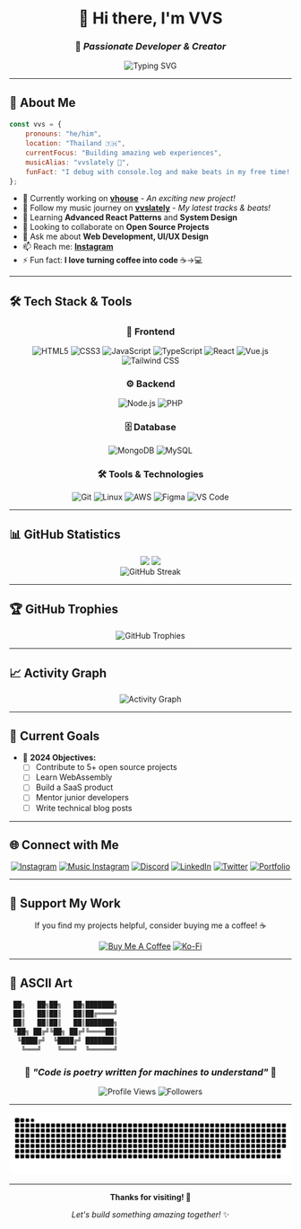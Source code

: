 # <div align="center">👋 Hi there, I'm **VVS** 
### <div align="center">🚀 *Passionate Developer & Creator*</div>

<div align="center">

![Typing SVG](https://readme-typing-svg.herokuapp.com?font=Fira+Code&size=22&duration=3000&pause=1000&color=36BCF7&center=true&vCenter=true&width=435&lines=Full+Stack+Developer;UI%2FUX+Enthusiast;Music+Producer;Open+Source+Contributor;Always+Learning+New+Tech)

</div>

---

## 🌟 About Me

```javascript
const vvs = {
    pronouns: "he/him",
    location: "Thailand 🇹🇭",
    currentFocus: "Building amazing web experiences",
    musicAlias: "vvslately 🎵",
    funFact: "I debug with console.log and make beats in my free time! 😄"
};
```

- 🔭 Currently working on **[vhouse](https://discord.gg/5HcPjpJJxJ)** - *An exciting new project!*
- 🎵 Follow my music journey on **[vvslately](https://instagram.com/vvslately)** - *My latest tracks & beats!*
- 🌱 Learning **Advanced React Patterns** and **System Design**
- 👯 Looking to collaborate on **Open Source Projects**
- 💬 Ask me about **Web Development, UI/UX Design**
- 📫 Reach me: **[Instagram](https://instagram.com/weloveyou_vvv)**
- ⚡ Fun fact: **I love turning coffee into code** ☕→💻

---

## 🛠️ Tech Stack & Tools

<div align="center">

### 🎨 Frontend
<p>
<img src="https://img.shields.io/badge/HTML5-E34F26?style=for-the-badge&logo=html5&logoColor=white" alt="HTML5"/>
<img src="https://img.shields.io/badge/CSS3-1572B6?style=for-the-badge&logo=css3&logoColor=white" alt="CSS3"/>
<img src="https://img.shields.io/badge/JavaScript-F7DF1E?style=for-the-badge&logo=javascript&logoColor=black" alt="JavaScript"/>
<img src="https://img.shields.io/badge/TypeScript-007ACC?style=for-the-badge&logo=typescript&logoColor=white" alt="TypeScript"/>
<img src="https://img.shields.io/badge/React-20232A?style=for-the-badge&logo=react&logoColor=61DAFB" alt="React"/>
<img src="https://img.shields.io/badge/Vue.js-35495E?style=for-the-badge&logo=vuedotjs&logoColor=4FC08D" alt="Vue.js"/>
<img src="https://img.shields.io/badge/Tailwind_CSS-38B2AC?style=for-the-badge&logo=tailwind-css&logoColor=white" alt="Tailwind CSS"/>
</p>

### ⚙️ Backend
<p>
<img src="https://img.shields.io/badge/Node.js-43853D?style=for-the-badge&logo=node.js&logoColor=white" alt="Node.js"/>
<img src="https://img.shields.io/badge/PHP-777BB4?style=for-the-badge&logo=php&logoColor=white" alt="PHP"/>
</p>

### 🗄️ Database
<p>
<img src="https://img.shields.io/badge/MongoDB-4EA94B?style=for-the-badge&logo=mongodb&logoColor=white" alt="MongoDB"/>
<img src="https://img.shields.io/badge/MySQL-005C84?style=for-the-badge&logo=mysql&logoColor=white" alt="MySQL"/>
</p>

### 🛠️ Tools & Technologies
<p>
<img src="https://img.shields.io/badge/Git-F05032?style=for-the-badge&logo=git&logoColor=white" alt="Git"/>
<img src="https://img.shields.io/badge/Linux-FCC624?style=for-the-badge&logo=linux&logoColor=black" alt="Linux"/>
<img src="https://img.shields.io/badge/AWS-232F3E?style=for-the-badge&logo=amazon-aws&logoColor=white" alt="AWS"/>
<img src="https://img.shields.io/badge/Figma-F24E1E?style=for-the-badge&logo=figma&logoColor=white" alt="Figma"/>
<img src="https://img.shields.io/badge/VS_Code-007ACC?style=for-the-badge&logo=visual-studio-code&logoColor=white" alt="VS Code"/>
</p>

</div>

---

## 📊 GitHub Statistics

<div align="center">
<img height="180em" src="https://github-readme-stats.vercel.app/api?username=YourGitHubUsername&show_icons=true&theme=tokyonight&include_all_commits=true&count_private=true"/>
<img height="180em" src="https://github-readme-stats.vercel.app/api/top-langs/?username=YourGitHubUsername&layout=compact&langs_count=8&theme=tokyonight"/>
</div>

<div align="center">
<img src="https://github-readme-streak-stats.herokuapp.com/?user=YourGitHubUsername&theme=tokyonight" alt="GitHub Streak"/>
</div>

---

## 🏆 GitHub Trophies
<div align="center">
<img src="https://github-profile-trophy.vercel.app/?username=YourGitHubUsername&theme=tokyonight&row=1&column=7" alt="GitHub Trophies"/>
</div>

---

## 📈 Activity Graph
<div align="center">
<img src="https://github-readme-activity-graph.vercel.app/graph?username=YourGitHubUsername&theme=tokyo-night&hide_border=true" alt="Activity Graph"/>
</div>

---

## 🎯 Current Goals

- 🚀 **2024 Objectives:**
  - [ ] Contribute to 5+ open source projects
  - [ ] Learn WebAssembly
  - [ ] Build a SaaS product
  - [ ] Mentor junior developers
  - [ ] Write technical blog posts

---

## 🌐 Connect with Me

<div align="center">

[![Instagram](https://img.shields.io/badge/Instagram-E4405F?style=for-the-badge&logo=instagram&logoColor=white)](https://instagram.com/weloveyou_vvv)
[![Music Instagram](https://img.shields.io/badge/Music_Instagram-E4405F?style=for-the-badge&logo=instagram&logoColor=white)](https://instagram.com/vvslately)
[![Discord](https://img.shields.io/badge/Discord-7289DA?style=for-the-badge&logo=discord&logoColor=white)](https://discord.gg/5HcPjpJJxJ)
[![LinkedIn](https://img.shields.io/badge/LinkedIn-0077B5?style=for-the-badge&logo=linkedin&logoColor=white)](https://linkedin.com/in/your-profile)
[![Twitter](https://img.shields.io/badge/Twitter-1DA1F2?style=for-the-badge&logo=twitter&logoColor=white)](https://twitter.com/your-handle)
[![Portfolio](https://img.shields.io/badge/Portfolio-FF5722?style=for-the-badge&logo=google-chrome&logoColor=white)](https://your-portfolio.com)

</div>

---

## 💝 Support My Work

<div align="center">

If you find my projects helpful, consider buying me a coffee! ☕

[![Buy Me A Coffee](https://img.shields.io/badge/Buy_Me_A_Coffee-FFDD00?style=for-the-badge&logo=buy-me-a-coffee&logoColor=black)](https://buymeacoffee.com/your-profile)
[![Ko-Fi](https://img.shields.io/badge/Ko--fi-F16061?style=for-the-badge&logo=ko-fi&logoColor=white)](https://ko-fi.com/your-profile)

</div>

---

## 🎨 ASCII Art

```
 ██╗   ██╗██╗   ██╗███████╗
 ██║   ██║██║   ██║██╔════╝
 ██║   ██║██║   ██║███████╗
 ╚██╗ ██╔╝╚██╗ ██╔╝╚════██║
  ╚████╔╝  ╚████╔╝ ███████║
   ╚═══╝    ╚═══╝  ╚══════╝
```

<div align="center">

### 🌟 *"Code is poetry written for machines to understand"* 🌟

![Profile Views](https://komarev.com/ghpvc/?username=YourGitHubUsername&color=brightgreen&style=for-the-badge)
![Followers](https://img.shields.io/github/followers/YourGitHubUsername?style=for-the-badge&color=blue)

</div>

---

<div align="center">
<img src="https://raw.githubusercontent.com/platane/platane/output/github-contribution-grid-snake-dark.svg" alt="Snake animation"/>
</div>

---

<div align="center">

**Thanks for visiting! 🚀**

*Let's build something amazing together!* ✨

</div>
